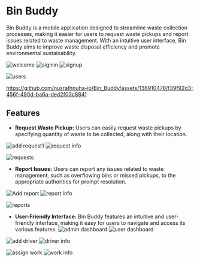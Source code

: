 # Bin Buddy

Bin Buddy is a mobile application designed to streamline waste collection processes, making it easier for users to request waste pickups and report issues related to waste management. With an intuitive user interface, Bin Buddy aims to improve waste disposal efficiency and promote environmental sustainability.

![welcome](https://github.com/nusrathnuha-io/Bin_Buddy/assets/136910478/5527513d-fa3a-4dbc-adb7-2d448ee370de)  ![siginin](https://github.com/nusrathnuha-io/Bin_Buddy/assets/136910478/19e2f9db-a6ac-4bb0-947c-0a3837f30017)  ![signup](https://github.com/nusrathnuha-io/Bin_Buddy/assets/136910478/a25ee32d-d11a-490b-8e0e-14c421dc1475)




![users](https://github.com/nusrathnuha-io/Bin_Buddy/assets/136910478/aecded89-5dd7-4828-b5a5-12ad8f7d1b14)



https://github.com/nusrathnuha-io/Bin_Buddy/assets/136910478/f39f92d3-456f-490d-ba6a-ded2f03c8841



## Features

- **Request Waste Pickup:** Users can easily request waste pickups by specifying quantity of waste to be collected, along with their location.

![add request1](https://github.com/nusrathnuha-io/Bin_Buddy/assets/136910478/ca6901ce-9798-44d2-99f3-b5bf43e4d037)   ![request info](https://github.com/nusrathnuha-io/Bin_Buddy/assets/136910478/1b99982c-68ff-45d1-acfb-73273e78f161)




![requests](https://github.com/nusrathnuha-io/Bin_Buddy/assets/136910478/47e780b7-b332-42dc-bc56-2e576478fe6f)



- **Report Issues:** Users can report any issues related to waste management, such as overflowing bins or missed pickups, to the appropriate authorities for prompt resolution.

 ![Add report](https://github.com/nusrathnuha-io/Bin_Buddy/assets/136910478/8f0ef424-d805-4b6b-b97a-6d193d5ffe7a)  ![report info](https://github.com/nusrathnuha-io/Bin_Buddy/assets/136910478/4da5573e-a8aa-4c4a-b5d5-1a48408f97c3)



 
![reports](https://github.com/nusrathnuha-io/Bin_Buddy/assets/136910478/587417df-c529-4447-8331-3fc68ee1b344)   


- **User-Friendly Interface:** Bin Buddy features an intuitive and user-friendly interface, making it easy for users to navigate and access its various features.
![admin dashboard](https://github.com/nusrathnuha-io/Bin_Buddy/assets/136910478/9c38b3ef-e838-41e3-b15b-5f348adf2f6b)  ![user dashboard](https://github.com/nusrathnuha-io/Bin_Buddy/assets/136910478/688472ec-6723-491a-a868-0eff0219abd4)



![add driver](https://github.com/nusrathnuha-io/Bin_Buddy/assets/136910478/50456390-af6f-4927-92c8-9681a9771f7f) ![driver info](https://github.com/nusrathnuha-io/Bin_Buddy/assets/136910478/fb91ce3c-45ec-4ee2-b26c-28aa168b3da6)

![assign work](https://github.com/nusrathnuha-io/Bin_Buddy/assets/136910478/a6c3f294-a622-4a99-8a42-15e8d06a0413)
![work info](https://github.com/nusrathnuha-io/Bin_Buddy/assets/136910478/b23b2f04-de36-4c22-866f-53e6c425462a)




